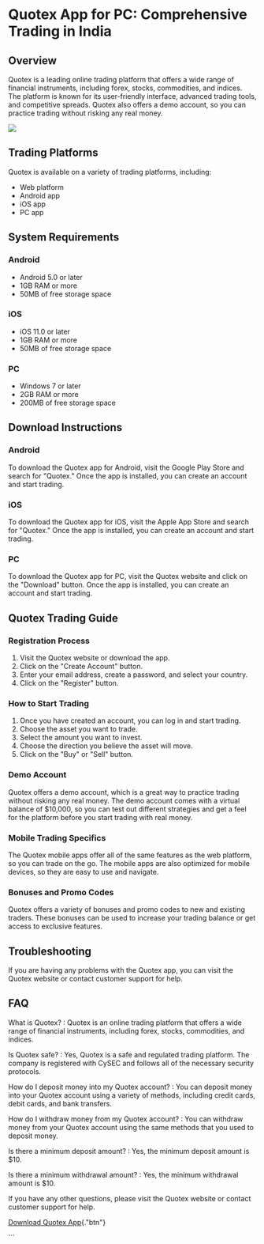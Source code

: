 # Quotex App for PC: Comprehensive Trading in India

## Overview

Quotex is a leading online trading platform that offers a wide range of
financial instruments, including forex, stocks, commodities, and
indices. The platform is known for its user-friendly interface, advanced
trading tools, and competitive spreads. Quotex also offers a demo
account, so you can practice trading without risking any real money.

[![](https://static.quotex.io/files/1_en/300_250.jpg)](https://traff.sbs/brokerqxsignupf)

## Trading Platforms

Quotex is available on a variety of trading platforms, including:

-   Web platform
-   Android app
-   iOS app
-   PC app

## System Requirements

### Android

-   Android 5.0 or later
-   1GB RAM or more
-   50MB of free storage space

### iOS

-   iOS 11.0 or later
-   1GB RAM or more
-   50MB of free storage space

### PC

-   Windows 7 or later
-   2GB RAM or more
-   200MB of free storage space

## Download Instructions

### Android

To download the Quotex app for Android, visit the Google Play Store and
search for "Quotex." Once the app is installed, you can create an
account and start trading.

### iOS

To download the Quotex app for iOS, visit the Apple App Store and search
for "Quotex." Once the app is installed, you can create an account
and start trading.

### PC

To download the Quotex app for PC, visit the Quotex website and click on
the "Download" button. Once the app is installed, you can create
an account and start trading.

## Quotex Trading Guide

### Registration Process

1.  Visit the Quotex website or download the app.
2.  Click on the "Create Account" button.
3.  Enter your email address, create a password, and select your
    country.
4.  Click on the "Register" button.

### How to Start Trading

1.  Once you have created an account, you can log in and start trading.
2.  Choose the asset you want to trade.
3.  Select the amount you want to invest.
4.  Choose the direction you believe the asset will move.
5.  Click on the "Buy" or "Sell" button.

### Demo Account

Quotex offers a demo account, which is a great way to practice trading
without risking any real money. The demo account comes with a virtual
balance of \$10,000, so you can test out different strategies and get a
feel for the platform before you start trading with real money.

### Mobile Trading Specifics

The Quotex mobile apps offer all of the same features as the web
platform, so you can trade on the go. The mobile apps are also optimized
for mobile devices, so they are easy to use and navigate.

### Bonuses and Promo Codes

Quotex offers a variety of bonuses and promo codes to new and existing
traders. These bonuses can be used to increase your trading balance or
get access to exclusive features.

## Troubleshooting

If you are having any problems with the Quotex app, you can visit the
Quotex website or contact customer support for help.

## FAQ

What is Quotex?
:   Quotex is an online trading platform that offers a wide range of
    financial instruments, including forex, stocks, commodities, and
    indices.

Is Quotex safe?
:   Yes, Quotex is a safe and regulated trading platform. The company is
    registered with CySEC and follows all of the necessary security
    protocols.

How do I deposit money into my Quotex account?
:   You can deposit money into your Quotex account using a variety of
    methods, including credit cards, debit cards, and bank transfers.

How do I withdraw money from my Quotex account?
:   You can withdraw money from your Quotex account using the same
    methods that you used to deposit money.

Is there a minimum deposit amount?
:   Yes, the minimum deposit amount is \$10.

Is there a minimum withdrawal amount?
:   Yes, the minimum withdrawal amount is \$10.

If you have any other questions, please visit the Quotex website or
contact customer support for help.

[Download Quotex
App](\%22https://traff.sbs/quotexonelink\%22){."btn"}

\`\`\`

